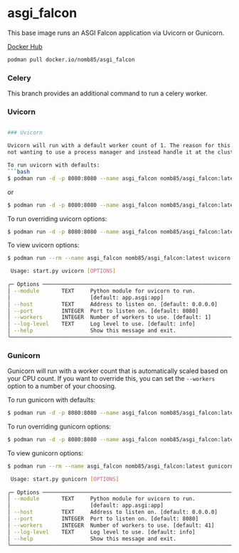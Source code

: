 # asgi_falcon
This base image runs an ASGI Falcon application via Uvicorn or Gunicorn.

[Docker Hub](https://hub.docker.com/r/nomb85/asgi_falcon/tags)

```bash
podman pull docker.io/nomb85/asgi_falcon
```
### Celery

This branch provides an additional command to run a celery worker.

### Uvicorn

```bash

### Uvicorn

Uvicorn will run with a default worker count of 1. The reason for this is if you are running uvicorn, you are probably 
not wanting to use a process manager and instead handle it at the cluster level.

To run uvicorn with defaults:
```bash
$ podman run -d -p 8080:8080 --name asgi_falcon nomb85/asgi_falcon:latest
```
or
```bash
$ podman run -d -p 8080:8080 --name asgi_falcon nomb85/asgi_falcon:latest uvicorn
```

To run overriding uvicorn options:
```bash
$ podman run -d -p 8080:8080 --name asgi_falcon nomb85/asgi_falcon:latest uvicorn --host 0.0.0.0 --port 8080 --workers 4 --log-level info
```

To view uvicorn options:
```bash
$ podman run --rm --name asgi_falcon nomb85/asgi_falcon:latest uvicorn --help

 Usage: start.py uvicorn [OPTIONS]                                              
                                                                                
╭─ Options ────────────────────────────────────────────────────────────────────╮
│ --module       TEXT     Python module for uvicorn to run.                    │
│                         [default: app.asgi:app]                              │
│ --host         TEXT     Address to listen on. [default: 0.0.0.0]             │
│ --port         INTEGER  Port to listen on. [default: 8080]                   │
│ --workers      INTEGER  Number of workers to use. [default: 1]               │
│ --log-level    TEXT     Log level to use. [default: info]                    │
│ --help                  Show this message and exit.                          │
╰──────────────────────────────────────────────────────────────────────────────╯                                                                          
```

### Gunicorn

Gunicorn will run with a worker count that is automatically scaled based on your CPU count. 
If you want to override this, you can set the `--workers` option to a number of your choosing.

To run gunicorn with defaults:
```bash
$ podman run -d -p 8080:8080 --name asgi_falcon nomb85/asgi_falcon:latest gunicorn
```

To run overriding gunicorn options:
```bash
$ podman run -d -p 8080:8080 --name asgi_falcon nomb85/asgi_falcon:latest gunicorn --host 0.0.0.0 --port 8080 --workers 4 --log-level info
```

To view gunicorn options:
```bash
$ podman run --rm --name asgi_falcon nomb85/asgi_falcon:latest gunicorn --help

 Usage: start.py gunicorn [OPTIONS]                                             
                                                                                
╭─ Options ────────────────────────────────────────────────────────────────────╮
│ --module       TEXT     Python module for uvicorn to run.                    │
│                         [default: app.asgi:app]                              │
│ --host         TEXT     Address to listen on. [default: 0.0.0.0]             │
│ --port         INTEGER  Port to listen on. [default: 8080]                   │
│ --workers      INTEGER  Number of workers to use. [default: 41]              │
│ --log-level    TEXT     Log level to use. [default: info]                    │
│ --help                  Show this message and exit.                          │
╰──────────────────────────────────────────────────────────────────────────────╯
                                                                        
```

